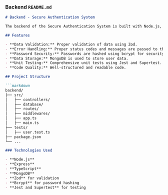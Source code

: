 
### Backend `README.md`

```markdown
# Backend - Secure Authentication System

The backend of the Secure Authentication System is built with Node.js, Express, and TypeScript for type safety. It uses MongoDB for data storage.

## Features

- **Data Validation:** Proper validation of data using Zod.
- **Error Handling:** Proper status codes and messages are passed to the client for every request.
- **Password Security:** Passwords are hashed using bcrypt for security.
- **Data Storage:** MongoDB is used to store user data.
- **Unit Testing:** Comprehensive unit tests using Jest and Supertest.
- **Code Quality:** Well-structured and readable code.

## Project Structure

```markdown
backend/
├── src/
│   ├── controllers/
│   ├── database/
│   ├── routes/
│   ├── middlewares/
│   ├── app.ts
│   ├── main.ts
├── tests/
│   ├── user.test.ts
├── package.json
└── ...

### Technologies Used

- **Node.js**
- **Express**
- **TypeScript**
- **MongoDB**
- **Zod** for validation
- **Bcrypt** for password hashing
- **Jest and Supertest** for testing

